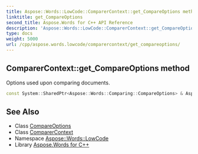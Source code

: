 ```yaml
---
title: Aspose::Words::LowCode::ComparerContext::get_CompareOptions method
linktitle: get_CompareOptions
second_title: Aspose.Words for C++ API Reference
description: 'Aspose::Words::LowCode::ComparerContext::get_CompareOptions method. Options used upon comparing documents in C++.'
type: docs
weight: 5000
url: /cpp/aspose.words.lowcode/comparercontext/get_compareoptions/
---
```

## ComparerContext::get_CompareOptions method


Options used upon comparing documents.

```cpp
const System::SharedPtr<Aspose::Words::Comparing::CompareOptions> & Aspose::Words::LowCode::ComparerContext::get_CompareOptions() const
```

## See Also

* Class [CompareOptions](../../../aspose.words.comparing/compareoptions/)
* Class [ComparerContext](../)
* Namespace [Aspose::Words::LowCode](../../)
* Library [Aspose.Words for C++](../../../)
